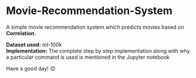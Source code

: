 # Movie-Recommendation-System

A simple movie recommendation system which predicts movies based on <b>Correlation.</b> 

<b>Dataset used:</b> ml-100k </br>
<b>Implementation:</b> The complete step by step implementation along with why a particular command is used is mentioned in the Jupyter notebook

Have a good day! 😊
